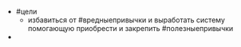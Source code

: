 - #цели
	- избавиться от #вредныепривычки и выработать систему помогающую приобрести и закрепить #полезныепривычки
-